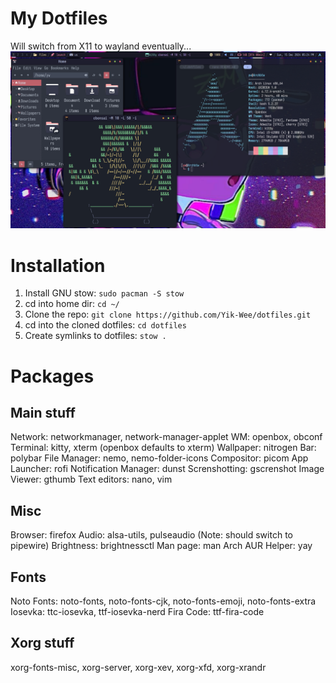 # My Dotfiles
Will switch from X11 to wayland eventually...
![My Setup](/screenshots/desktop_screenshot_1.png "My Setup")

# Installation
1. Install GNU stow: `sudo pacman -S stow`
2. cd into home dir: `cd ~/`
3. Clone the repo: `git clone https://github.com/Yik-Wee/dotfiles.git`
4. cd into the cloned dotfiles: `cd dotfiles`
5. Create symlinks to dotfiles: `stow .`

# Packages
## Main stuff
Network: networkmanager, network-manager-applet
WM: openbox, obconf
Terminal: kitty, xterm (openbox defaults to xterm)
Wallpaper: nitrogen
Bar: polybar
File Manager: nemo, nemo-folder-icons
Compositor: picom
App Launcher: rofi
Notification Manager: dunst
Screnshotting: gscrenshot
Image Viewer: gthumb
Text editors: nano, vim

## Misc
Browser: firefox
Audio: alsa-utils, pulseaudio (Note: should switch to pipewire)
Brightness: brightnessctl
Man page: man
Arch AUR Helper: yay

## Fonts
Noto Fonts: noto-fonts, noto-fonts-cjk, noto-fonts-emoji, noto-fonts-extra
Iosevka: ttc-iosevka, ttf-iosevka-nerd
Fira Code: ttf-fira-code

## Xorg stuff
xorg-fonts-misc, xorg-server, xorg-xev, xorg-xfd, xorg-xrandr

